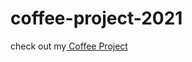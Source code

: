 # coffee-project-2021

check out my<a href="https://victorpena13.github.io/coffee-project.html"> Coffee Project</a>
